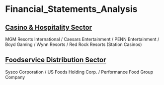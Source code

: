 # Financial_Statements_Analysis
## [Casino & Hospitality Sector](Casino_Hospitability_Sector_Analysis/Casino_Hospitality_Sector_Analysis.pdf) 
MGM Resorts International / Caesars Entertainment / PENN Entertainment / Boyd Gaming / Wynn Resorts / Red Rock Resorts (Station Casinos)
## [Foodservice Distribution Sector](Foodservice_Distribution_Sector_Analysis/Foodservice_Distribution_Sector_Analysis.pdf) 
Sysco Corporation / US Foods Holding Corp. / Performance Food Group Company

